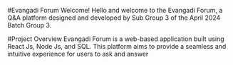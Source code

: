 #Evangadi Forum
Welcome!
Hello and welcome to the Evangadi Forum, a Q&A platform designed and developed by Sub Group 3 of the April 2024 Batch Group 3.

#Project Overview
Evangadi Forum is a web-based application built using React Js, Node Js, and SQL. This platform aims to provide a seamless and intuitive experience for users to ask and answer
